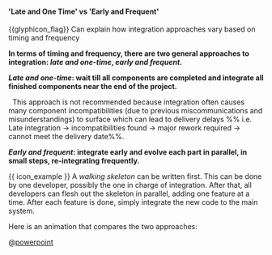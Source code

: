 <div id="title">

#### 'Late and One Time' vs 'Early and Frequent'

</div>

<span id="prereqs"><panel src="../../introduction/what/unit-inElsewhere-asFlat.md" boilerplate header="%%{{ icon_prereq }} Implementation → Integration → Introduction → What%%" /></span>

<span id="outcomes">{{glyphicon_flag}} Can explain how integration approaches vary based on timing and frequency</span>

<div id="body">

**In terms of timing and frequency, there are two general approaches to integration: _late and one-time_, _early and frequent_.**

**_Late and one-time_: wait till all components are completed and integrate all finished components near the end of the project.** 

<tip-box type="wrong">
 
  This approach is not recommended because integration often causes many component incompatibilities (due to previous miscommunications and misunderstandings) to surface which can lead to delivery delays %%&nbsp;i.e. Late integration → incompatibilities found → major rework required → cannot meet the delivery date%%.

</tip-box>

**_Early and frequent_: integrate early and evolve each part in parallel, in small steps, re-integrating frequently.** 

<tip-box> 

{{ icon_example }} A _<tooltip content="it compiles and runs but does not produce any useful output">walking skeleton</tooltip>_ can be written first. This can be done by one developer, possibly the one in charge of integration. After that, all developers can flesh out the skeleton in parallel, adding one feature at a time. After each feature is done, simply integrate the new code to the main system.

</tip-box>

<div v-closeable alt="slideshow: comparison">

Here is an animation that compares the two approaches: 

@[powerpoint](https://onedrive.live.com/embed?cid=A5AF047C4CAD67AB&resid=A5AF047C4CAD67AB%212312&authkey=AHtrsZMwQmNcyAE&em=2)

</div>

</div>

<div id="extras">
</div>